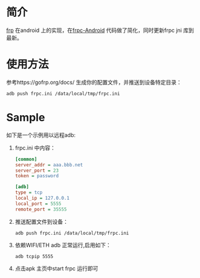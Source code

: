 # 简介

[frp](https://github.com/fatedier/frp) 在android 上的实现，在[frpc-Android](https://github.com/FrpcCluster/frpc-Android) 代码做了简化，同时更新frpc jni 库到最新。

# 使用方法

参考https://gofrp.org/docs/ 生成你的配置文件，并推送到设备特定目录：

```shell
adb push frpc.ini /data/local/tmp/frpc.ini
```

# Sample

如下是一个示例用以远程adb:

1. frpc.ini 中内容：

   ```ini
   [common]
   server_addr = aaa.bbb.net
   server_port = 23
   token = password
   
   [adb]
   type = tcp
   local_ip = 127.0.0.1
   local_port = 5555
   remote_port = 35555
   ```

2. 推送配置文件到设备：

   ```
   adb push frpc.ini /data/local/tmp/frpc.ini
   ```

3. 依赖WIFI/ETH adb 正常运行,启用如下：

   ```shell
   adb tcpip 5555
   ```

3. 点击apk 主页中start frpc 运行即可